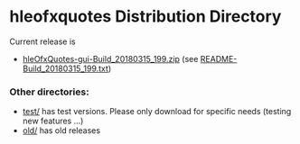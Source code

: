 # hleofxquotes Distribution Directory

Current release is
  * [hleOfxQuotes-gui-Build_20180315_199.zip](hleOfxQuotes-gui-Build_20180315_199.zip) (see [README-Build_20180315_199.txt](README-Build_20180315_199.txt))
  
 ### Other directories:
 
   * [test/](test) has test versions. Please only download for specific needs (testing new features ...)
   * [old/](old) has old releases
